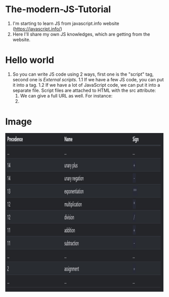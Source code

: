 # The-modern-JS-Tutorial

1. I'm starting to learn JS from javascript.info website (https://javascript.info/)
2. Here I'll share my own JS knowledges, which are getting from the website.

# Hello world

1. So you can write JS code using 2 ways, first one is the "script" tag, second one is <i>External scripts</i>.
   1.1 If we have a few JS code, you can put it into a <script></script> tag.
   1.2 If we have a lot of JavaScript code, we can put it into a separate file. Script files are attached to HTML with the src attribute:
   1. <script src="/path/to/script.js"></script>
      We can give a full URL as well. For instance:
   2. <script src="https://cdnjs.cloudflare.com/ajax/libs/lodash.js/4.17.11/lodash.js"></script>



# Image

<img src = "/operatorJS.jpg" width="500" height="500"/>
